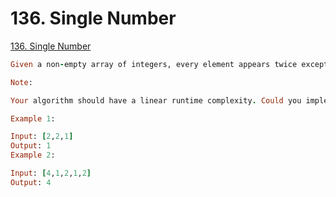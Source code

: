 # 136. Single Number

[136. Single Number](https://leetcode.com/problems/single-number/)

```ruby
Given a non-empty array of integers, every element appears twice except for one. Find that single one.

Note:

Your algorithm should have a linear runtime complexity. Could you implement it without using extra memory?

Example 1:

Input: [2,2,1]
Output: 1
Example 2:

Input: [4,1,2,1,2]
Output: 4
```
